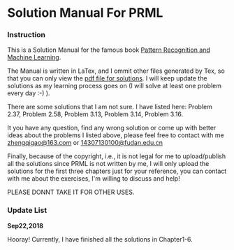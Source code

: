 #	Solution Manual For PRML

### Instruction
This is a Solution Manual for the famous book [Pattern Recognition and Machine Learning](http://users.isr.ist.utl.pt/~wurmd/Livros/school/Bishop%20-%20Pattern%20Recognition%20And%20Machine%20Learning%20-%20Springer%20%202006.pdf).

The Manual is written in LaTex, and I ommit other files generated by Tex, so that you can only view the [pdf file for solutions](https://github.com/GoldenCheese/PRML-learning/blob/master/Solution%20Manual%20For%20PRML.pdf). I will keep update the solutions as my learning process goes on (I will solve at least one problem every day :-) ).

There are some solutions that I am not sure. I have listed here: Problem 2.37, Problem 2.58, Problem 3.13, Problem 3.14, Problem 3.16.

It you have any question, find any wrong solution or come up with better ideas about the problems I listed above, please feel free to contact with me <zhengqigao@163.com> or <14307130100@fudan.edu.cn>

Finally, because of the copyright, i.e., it is not legal for me to upload/publish all the solutions since PRML is not written by me,  I will only upload the solutions for the first three chapters just for your reference, you can contact with me about the exercises, I'm willing to discuss and help!

PLEASE DONNT TAKE IT FOR OTHER USES.

### Update List

**Sep22,2018**

Hooray! Currently, I have finished all the solutions in Chapter1-6.

